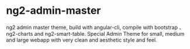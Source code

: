 # ng2-admin-master
ng2 admin master theme, build with angular-cli, compile with bootstrap 、ng2-charts and ng2-smart-table. Special Admin Theme for small, medium and large webapp with very clean and aesthetic style and feel.
